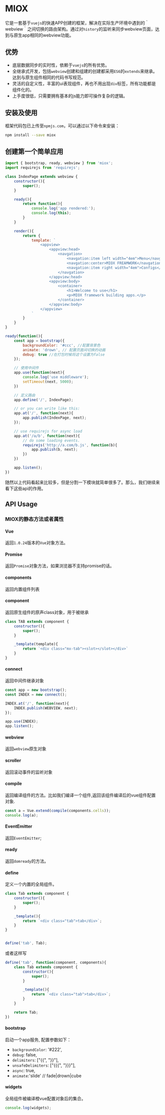 # MIOX

它是一套基于`vuejs`的快速APP创建的框架，解决在实际生产环境中遇到的｀webview｀之间切换的路由架构。通过对`history`的监听来同步webview页面，达到与原生app相同的webview功能。

## 优势

 - 底层数据同步的实时性，依赖于`vuejs`的所有优势。
 - 全继承式开发，包括`webview`创建和组建的创建都采用`ES6`的`extends`来继承。达到与原生组件相同的代码书写规范。
 - 灵活的自定义性，丰富的ui表现组件，再也不用出现`div`标签，所有功能都是组件化的。
 - 上手度很低，只需要拥有基本的js能力即可操作复杂的逻辑。

## 安装及使用

框架代码包已上传至`npmjs.com`，可以通过以下命令来安装：

``` bash
npm install --save miox
```

## 创建第一个简单应用

``` javascript
import { bootstrap, ready, webview } from 'miox';
import requirejs from 'requirejs';

class IndexPage extends webview {
    constructor(){
        super();
    }

    ready(){
        return function(){
            console.log('app rendered:');
            console.log(this);
        }
    }

    render(){
        return {
            template: `
                <appview>
                    <appview:head>
                        <navgation>
                            <navgation:item left width="4em">Menu</navgation:item>
                            <navgation:center>MIOX FREAMWORK</navgation:item>
                            <navgation:item right width="4em">Configs</navgation:item>
                        </navgation>
                    </appview:head>
                    <appview:body>
                        <container>
                            <h1>Welcome to use</h1>
                            <p>MIOX framework building apps.</p>
                        </container>
                    </appview:body>
                </appview>
            `
        }
    }
}

ready(function(){
    const app = bootstrap({
        backgroundColor: '#ccc', //配置背景色
        animate: 'drown', // 配置页面间切换的动画
        debug: true //在打包时候将这个设置为false
    });

    // 使用中间件
    app.use(function(next){
        console.log('use middleware');
        setTimeout(next, 5000);
    })

    // 定义路由
    app.define('/', IndexPage);

    // or you can write like this:
    app.at('/', function(next){
        app.publish(IndexPage, next);
    });

    // use requirejs for async load
    app.at('/a/b', function(next){
        // do some loading events.
        requirejs('http://a.com/b.js', function(b){
            app.publish(b, next);
        })
    })

    app.listen();
})
```

随然以上代码看起来比较多，但是分割一下模块就简单很多了。那么，我们继续来看下这些api的作用。

## API Usage

### MIOX的静态方法或者属性

#### Vue

返回`1.0.24`版本的`Vue`对象方法。

#### Promise

返回`Promise`对象方法，如果浏览器不支持promise的话。

#### components

返回内置组件列表

#### component

返回原生组件的原声class对象，用于被继承

``` javascript
class TAB extends component {
    constructor(){
        super();
    }

    _template(template){
        return `<div class="mx-tab"><slot></slot></div>`
    }
}
```

#### connect

返回中间件继承对象

``` javascript
const app = new bootstrap();
const INDEX = new connect();

INDEX.at('/', function(next){
    INDEX.publish(WEBVIEW, next);
});

app.use(INDEX);
app.listen();
```

#### webview

返回`webview`原生对象

#### scroller

返回滚动事件的监听对象

#### compile

返回编译组件的方法。比如我们编译一个组件,返回该组件编译后的vue组件配置对象.

``` javascript
const a = Vue.extend(compile(components.cells));
console.log(a);
```

#### EventEmitter

返回`EventEmitter`;

#### ready

返回`domready`的方法。

#### define

定义一个内置的全局组件。

``` javascript
class Tab extends component {
    constructor(){
        super();
    }

    _template(){
        return `<div class="tab">tab</div>`;
    }
}


define('tab', Tab);
```

或者这样写

``` javascript
define('tab', function(component, components){
    class Tab extends component {
        constructor(){
            super();
        }

        _template(){
            return `<div class="tab">tab</div>`;
        }
    }

    return Tab;
})
```

#### bootstrap

启动一个app服务, 配置参数如下：

 - `backgroundColor`: '#222',
 - `debug`: false,
 - `delimiters`: ["{{", "}}"],
 - `unsafeDelimiters`: ["{{{", "}}}"],
 - `async`: true,
 - `animate`:'slide'    // fade|drown|cube

#### widgets

全局组件被编译橙vue配置对象后的集合。

``` javascript
console.log(widgets);
```
